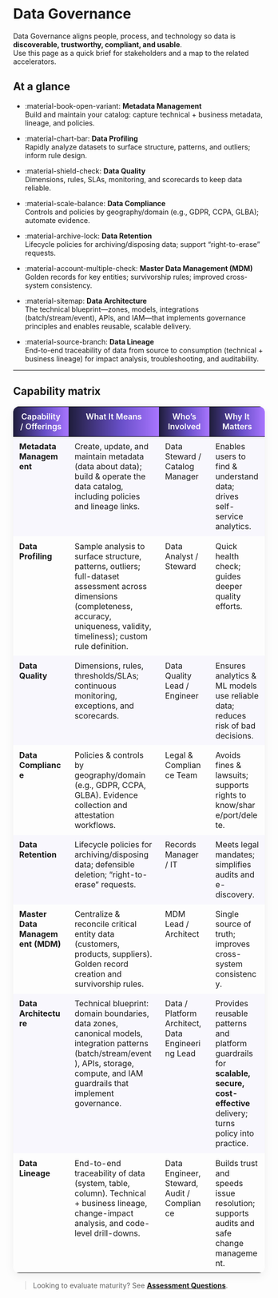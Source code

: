 # Data Governance

Data Governance aligns people, process, and technology so data is **discoverable, trustworthy, compliant, and usable**.  
Use this page as a quick brief for stakeholders and a map to the related accelerators.

## At a glance

<div class="grid cards" markdown>

- :material-book-open-variant: **Metadata Management**  
  Build and maintain your catalog: capture technical + business metadata, lineage, and policies.

- :material-chart-bar: **Data Profiling**  
  Rapidly analyze datasets to surface structure, patterns, and outliers; inform rule design.

- :material-shield-check: **Data Quality**  
  Dimensions, rules, SLAs, monitoring, and scorecards to keep data reliable.

- :material-scale-balance: **Data Compliance**  
  Controls and policies by geography/domain (e.g., GDPR, CCPA, GLBA); automate evidence.

- :material-archive-lock: **Data Retention**  
  Lifecycle policies for archiving/disposing data; support “right-to-erase” requests.

- :material-account-multiple-check: **Master Data Management (MDM)**  
  Golden records for key entities; survivorship rules; improved cross-system consistency.

- :material-sitemap: **Data Architecture**  
  The technical blueprint—zones, models, integrations (batch/stream/event), APIs, and IAM—that
  implements governance principles and enables reusable, scalable delivery.

- :material-source-branch: **Data Lineage**  
  End-to-end traceability of data from source to consumption (technical + business lineage) for
  impact analysis, troubleshooting, and auditability.

</div>

---

## Capability matrix

<!-- Scoped styling just for this table -->
<style>
:root {
  --cap-header-gradient: linear-gradient(
    90deg,
    rgba(12,10,43,.92) 0%,
    rgba(78,49,191,.85) 58%,
    rgba(123,44,255,.65) 100%
  );
}

.cap-table { font-size: .92rem; }
@media (max-width: 900px) { .cap-table { font-size: .88rem; } }

.cap-table table {
  width: 100%;
  table-layout: fixed;
  border-radius: 12px;
  overflow: hidden;
  box-shadow: 0 6px 18px rgba(0,0,0,.06);
}

.cap-table thead th {
  background: var(--cap-header-gradient);
  color: #fff;
  font-weight: 600;
}

.cap-table td,
.cap-table th {
  vertical-align: top;
  padding: .60rem .75rem;
}

.cap-table thead th:nth-child(1) { width: 22%; }
.cap-table thead th:nth-child(2) { width: 36%; }
.cap-table thead th:nth-child(3) { width: 20%; }
.cap-table thead th:nth-child(4) { width: 22%; }

.cap-table td { word-break: break-word; }
.cap-table tbody tr:nth-child(odd) td { background: rgba(112,84,255,.03); }
</style>

<div class="cap-table" markdown>

| Capability / Offerings | What It Means | Who’s Involved | Why It Matters |
|---|---|---|---|
| **Metadata Management** | Create, update, and maintain metadata (data about data); build & operate the data catalog, including policies and lineage links. | Data Steward / Catalog Manager | Enables users to find & understand data; drives self-service analytics. |
| **Data Profiling** | Sample analysis to surface structure, patterns, outliers; full-dataset assessment across dimensions (completeness, accuracy, uniqueness, validity, timeliness); custom rule definition. | Data Analyst / Steward | Quick health check; guides deeper quality efforts. |
| **Data Quality** | Dimensions, rules, thresholds/SLAs; continuous monitoring, exceptions, and scorecards. | Data Quality Lead / Engineer | Ensures analytics & ML models use reliable data; reduces risk of bad decisions. |
| **Data Compliance** | Policies & controls by geography/domain (e.g., GDPR, CCPA, GLBA). Evidence collection and attestation workflows. | Legal & Compliance Team | Avoids fines & lawsuits; supports rights to know/share/port/delete. |
| **Data Retention** | Lifecycle policies for archiving/disposing data; defensible deletion; “right-to-erase” requests. | Records Manager / IT | Meets legal mandates; simplifies audits and e-discovery. |
| **Master Data Management (MDM)** | Centralize & reconcile critical entity data (customers, products, suppliers). Golden record creation and survivorship rules. | MDM Lead / Architect | Single source of truth; improves cross-system consistency. |
| **Data Architecture** | Technical blueprint: domain boundaries, data zones, canonical models, integration patterns (batch/stream/event), APIs, storage, compute, and IAM guardrails that implement governance. | Data / Platform Architect, Data Engineering Lead | Provides reusable patterns and platform guardrails for **scalable, secure, cost-effective** delivery; turns policy into practice. |
| **Data Lineage** | End-to-end traceability of data (system, table, column). Technical + business lineage, change-impact analysis, and code-level drill-downs. | Data Engineer, Steward, Audit / Compliance | Builds trust and speeds issue resolution; supports audits and safe change management. |

</div>

> Looking to evaluate maturity? See **[Assessment Questions](assessment.md)**.

<!-- Inject a direct download link into the right-hand Table of contents -->
<script>
  function addDownloadToToc() {
    const tocList = document.querySelector('.md-nav--secondary .md-nav__list');
    if (!tocList || document.getElementById('toc-download-link')) return;

    const li = document.createElement('li');
    li.className = 'md-nav__item';

    const a = document.createElement('a');
    a.id = 'toc-download-link';
    a.className = 'md-nav__link';
    a.href = '../_assets/data-governance-deck.pptx';  // docs/_assets/data-governance-deck.pptx
    a.setAttribute('download', '');
    a.textContent = 'Download PPT deck';

    li.appendChild(a);
    tocList.appendChild(li);
  }

  // SPA-safe hook (Material); fallback to DOMContentLoaded if not present
  (window.document$ && window.document$.subscribe
    ? window.document$.subscribe(addDownloadToToc)
    : document.addEventListener('DOMContentLoaded', addDownloadToToc));
</script>

<style>
  /* Optional: emphasize the ToC link */
  #toc-download-link { font-weight: 600; }
  #toc-download-link::before { content: "⬇️ "; }
</style>

